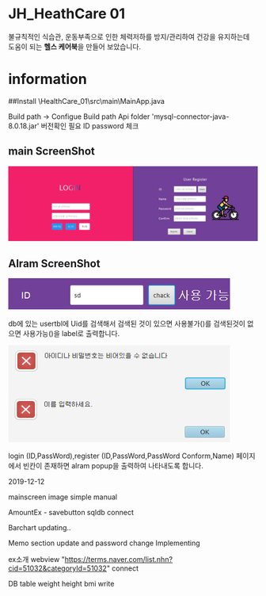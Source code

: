 # JH_HeathCare 01

불규칙적인 식습관, 운동부족으로 인한 체력저하를 방지/관리하여 건강을 유지하는데 도움이 되는 **헬스 케어북**을 만들어 보았습니다.

# information
##Install
  \HealthCare_01\src\main\MainApp.java
  
  
  Build path -> Configue Build path
  Api folder 'mysql-connector-java-8.0.18.jar' 버전확인 필요
  ID password 체크
  
  main ScreenShot
  ---------------------
  ![ex_screenshot](/ScreenShot/main.jpg)
  
  
  Alram ScreenShot
  ---------------------
  ![ex_screenshot](/ScreenShot/IDChack.jpg)
  
  db에 있는 usertbl에 Uid를 검색해서 검색된 것이 있으면 사용불가()를 검색된것이 없으면 사용가능()을 label로 출력합니다.
  
  ![ex_screenshot](/ScreenShot/empty.jpg)
  
  login (ID,PassWord),register (ID,PassWord,PassWord Conform,Name) 페이지에서 빈칸이 존재하면 alram popup을 출력하여 나타내도록 합니다. 
  
  
2019-12-12

mainscreen image simple manual

AmountEx - savebutton sqldb connect

Barchart updating..

Memo section update and password change Implementing

ex소개 webview "https://terms.naver.com/list.nhn?cid=51032&categoryId=51032" connect

DB table weight height bmi write
  
  
  
  
